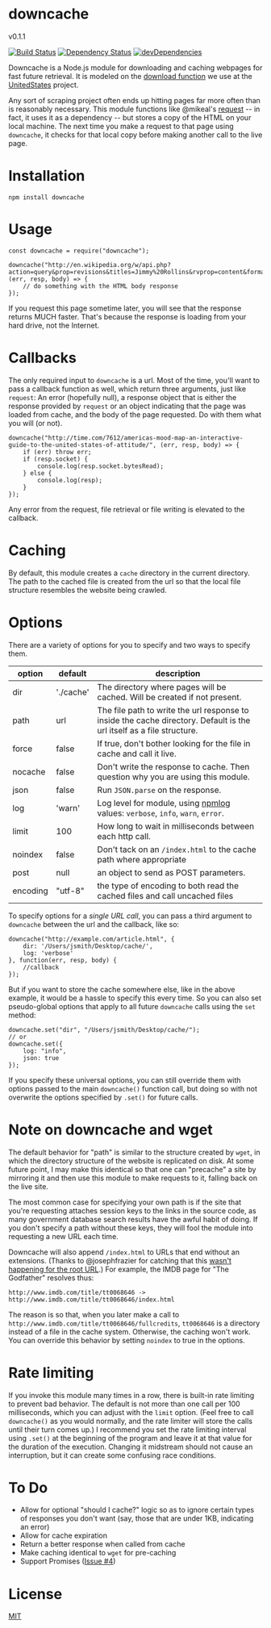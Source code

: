 downcache
=========
v0.1.1

[![Build Status](https://travis-ci.org/wilson428/downcache.png)](https://travis-ci.org/wilson428/downcache)
[![Dependency Status](https://david-dm.org/wilson428/downcache.svg)](https://david-dm.org/wilson428/downcache)
[![devDependencies](https://david-dm.org/wilson428/downcache/dev-status.svg)](https://david-dm.org/wilson428/downcache#info=devDependencies)

Downcache is a Node.js module for downloading and caching webpages for fast future retrieval. It is modeled on the [download function](https://github.com/unitedstates/congress/blob/master/tasks/utils.py) we use at the [UnitedStates](https://github.com/unitedstates) project.

Any sort of scraping project often ends up hitting pages far more often than is reasonably necessary. This module functions like @mikeal's [request](https://github.com/mikeal/request) -- in fact, it uses it as a dependency -- but stores a copy of the HTML on your local machine. The next time you make a request to that page using `downcache`, it checks for that local copy before making another call to the live page.

# Installation

`npm install downcache`

# Usage

	const downcache = require("downcache");

	downcache("http://en.wikipedia.org/w/api.php?action=query&prop=revisions&titles=Jimmy%20Rollins&rvprop=content&format=json", (err, resp, body) => {
		// do something with the HTML body response
	});

If you request this page sometime later, you will see that the response returns MUCH faster. That's because the response is loading from your hard drive, not the Internet.

# Callbacks

The only required input to `downcache` is a url. Most of the time, you'll want to pass a callback function as well, which return three arguments, just like `request`: An error (hopefully null), a response object that is either the response provided by `request` or an object indicating that the page was loaded from cache, and the body of the page requested. Do with them what you will (or not).

	downcache("http://time.com/7612/americas-mood-map-an-interactive-guide-to-the-united-states-of-attitude/", (err, resp, body) => {
		if (err) throw err;
		if (resp.socket) {
			console.log(resp.socket.bytesRead);
		} else {
			console.log(resp);
		}
	});

Any error from the request, file retrieval or file writing is elevated to the callback.

# Caching

By default, this module creates a `cache` directory in the current directory. The path to the cached file is created from the url so that the local file structure resembles the website being crawled. 

# Options

There are a variety of options for you to specify and two ways to specify them.

| option | default | description |
| -------| ------- | ----------- |
| dir    | './cache' | The directory where pages will be cached. Will be created if not present. | 
| path   | url      | The file path to write the url response to inside the cache directory. Default is the url itself as a file structure. |
| force  | false   | If true, don't bother looking for the file in cache and call it live. |
| nocache | false  | Don't write the response to cache. Then question why you are using this module. |
| json   | false | Run `JSON.parse` on the response. |
| log    | 'warn' | Log level for module, using [npmlog](https://www.npmjs.com/package/npmlog) values: `verbose`, `info`, `warn`, `error`. |
| limit  | 100  | How long to wait in milliseconds between each http call. |
| noindex | false | Don't tack on an `/index.html` to the cache path where appropriate |
| post   | null | an object to send as POST parameters. |
| encoding   | "utf-8" | the type of encoding to both read the cached files and call uncached files |


To specify options for a _single URL call_, you can pass a third argument to `downcache` between the url and the callback, like so:

	downcache("http://example.com/article.html", { 
		dir: '/Users/jsmith/Desktop/cache/', 
		log: 'verbose'
	}, function(err, resp, body) {
		//callback
	});

But if you want to store the cache somewhere else, like in the above example, it would be a hassle to specify this every time. So you can also set pseudo-global options that apply to all future `downcache` calls using the `set` method:

	downcache.set("dir", "/Users/jsmith/Desktop/cache/");
	// or 
	downcache.set({
		log: "info",
		json: true
	});

If you specify these universal options, you can still override them with options passed to the main `downcache()` function call, but doing so with not overwrite the options specified by `.set()` for future calls.

# Note on downcache and wget

The default behavior for "path" is similar to the structure created by `wget`, in which the directory structure of the website is replicated on disk. At some future point, I may make this identical so that one can "precache" a site by mirroring it and then use this module to make requests to it, falling back on the live site.

The most common case for specifying your own path is if the site that you're requesting attaches session keys to the links in the source code, as many government database search results have the awful habit of doing. If you don't specify a path without these keys, they will fool the module into requesting a new URL each time.

Downcache will also append `/index.html` to URLs that end without an extensions. (Thanks to @josephfrazier for catching that this [wasn't happening for the root URL](https://github.com/wilson428/downcache/pull/5).) For example, the IMDB page for "The Godfather" resolves thus:

	http://www.imdb.com/title/tt0068646 -> http://www.imdb.com/title/tt0068646/index.html

The reason is so that, when you later make a call to `http://www.imdb.com/title/tt0068646/fullcredits`, `tt0068646` is a directory instead of a file in the cache system. Otherwise, the caching won't work. You can override this behavior by setting `noindex` to true in the options.

# Rate limiting

If you invoke this module many times in a row, there is built-in rate limiting to prevent bad behavior. The default is not more than one call per 100 milliseconds, which you can adjust with the `limit` option. (Feel free to call `downcache()` as you would normally, and the rate limiter will store the calls until their turn comes up.) I recommend you set the rate limiting interval using `.set()` at the beginning of the program and leave it at that value for the duration of the execution. Changing it midstream should not cause an interruption, but it can create some confusing race conditions.

# To Do

+ Allow for optional "should I cache?" logic so as to ignore certain types of responses you don't want (say, those that are under 1KB, indicating an error)
+ Allow for cache expiration
+ Return a better response when called from cache
+ Make caching identical to `wget` for pre-caching
+ Support Promises ([Issue #4](https://github.com/wilson428/downcache/issues/4))

# License
[MIT](/LICENSE.md)